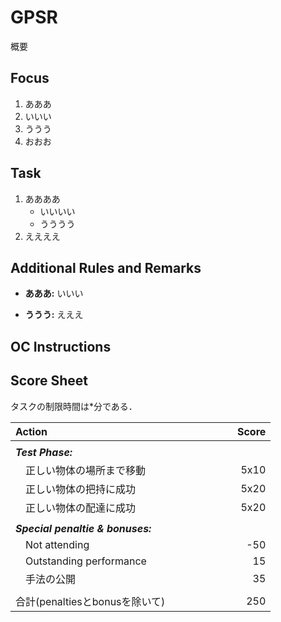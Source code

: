 # GPSR

概要



## Focus
1. あああ
1. いいい
1. ううう
1. おおお

## Task
1. ああああ
	* いいいい
	* うううう
1. ええええ

## Additional Rules and Remarks
* **あああ:** いいい

* **ううう:** えええ

## OC Instructions

## Score Sheet

タスクの制限時間は\*分である．


|Action　　　　　　　　　　　　　　　|Score　　　|
|:-|-:|
|||
|***Test Phase:***||
|　正しい物体の場所まで移動			|5x10|
|　正しい物体の把持に成功			|5x20|
|　正しい物体の配達に成功			|5x20|
|||
|***Special penaltie & bonuses:***	||
|　Not attending					|-50|
|　Outstanding performance		|15|
|　手法の公開						|35|
|||
|合計(penaltiesとbonusを除いて)   |250|
